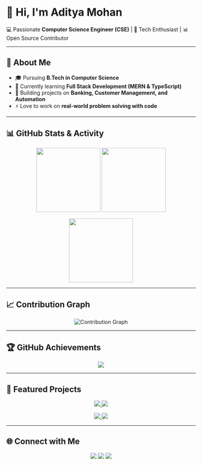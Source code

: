 # 👋 Hi, I'm Aditya Mohan  

💻 Passionate **Computer Science Engineer (CSE)** | 🚀 Tech Enthusiast | 📊 Open Source Contributor  

---

## 🚀 About Me  
- 🎓 Pursuing **B.Tech in Computer Science**  
- 🌱 Currently learning **Full Stack Development (MERN & TypeScript)**  
- 💼 Building projects on **Banking, Customer Management, and Automation**  
- ⚡ Love to work on **real-world problem solving with code**  

---

## 📊 GitHub Stats & Activity  

<p align="center">
  <img src="https://github-readme-stats.vercel.app/api?username=adityamohan-cse&show_icons=true&theme=tokyonight&hide_border=true" height="170"/>
  <img src="https://github-readme-streak-stats.herokuapp.com/?user=adityamohan-cse&theme=tokyonight&hide_border=true" height="170"/>
</p>

<p align="center">
  <img src="https://github-readme-stats.vercel.app/api/top-langs/?username=adityamohan-cse&layout=compact&theme=tokyonight&hide_border=true" height="170"/>
</p>

---

## 📈 Contribution Graph  

<p align="center">
  <img src="https://github-readme-activity-graph.vercel.app/graph?username=adityamohan-cse&theme=tokyo-night&hide_border=true" alt="Contribution Graph"/>
</p>

---

## 🏆 GitHub Achievements  

<p align="center">
  <img src="https://github-profile-trophy.vercel.app/?username=adityamohan-cse&theme=tokyonight&margin-w=10&margin-h=10&no-frame=true&row=1" />
</p>

---

## 📌 Featured Projects  

<p align="center">
  <a href="https://github.com/adityamohan-cse/Cash-Counter">
    <img src="https://github-readme-stats.vercel.app/api/pin/?username=adityamohan-cse&repo=Cash-Counter&theme=tokyonight&hide_border=true" />
  </a>
  <a href="https://github.com/adityamohan-cse/CSP-Customer-Management">
    <img src="https://github-readme-stats.vercel.app/api/pin/?username=adityamohan-cse&repo=CSP-Customer-Management&theme=tokyonight&hide_border=true" />
  </a>
</p>

<p align="center">
  <a href="https://github.com/adityamohan-cse/CSP-Cash-Management">
    <img src="https://github-readme-stats.vercel.app/api/pin/?username=adityamohan-cse&repo=CSP-Cash-Management&theme=tokyonight&hide_border=true" />
  </a>
  <a href="https://github.com/adityamohan-cse/Btech-Styudy-Center-Online">
    <img src="https://github-readme-stats.vercel.app/api/pin/?username=adityamohan-cse&repo=Btech-Styudy-Center-Online&theme=tokyonight&hide_border=true" />
  </a>
</p>

---

## 🌐 Connect with Me  

<p align="center">
  <a href="https://github.com/adityamohan-cse"><img src="https://img.shields.io/badge/GitHub-100000?style=for-the-badge&logo=github&logoColor=white"/></a>
  <a href="https://linkedin.com/in/aditya-mohan"><img src="https://img.shields.io/badge/LinkedIn-0A66C2?style=for-the-badge&logo=linkedin&logoColor=white"/></a>
  <a href="mailto:adityamohan@example.com"><img src="https://img.shields.io/badge/Email-D14836?style=for-the-badge&logo=gmail&logoColor=white"/></a>
</p>
